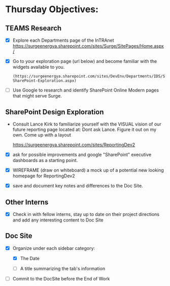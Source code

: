 # Thursday Objectives:



## TEAMS Research



- [x] Explore each Departments page of the InTRAnet https://surgeenergya.sharepoint.com/sites/Surge/SitePages/Home.aspx/



- [x] Go to your exploration page (url below) and become familiar with the widgets available to you.

      (https://surgeenergya.sharepoint.com/sites/DevEnv/Departments/IDS/SitePages/David's-SharePoint-Exploration.aspx)



- [ ] Use Google to research and identify SharePoint Online Modern pages that might serve Surge.



## SharePoint Design Exploration



- Consult Lance Kirk to familiarize yourself with the VISUAL vision of our future reporting page located at: Dont ask Lance. Figure it out on my own. Come up with a layout

  https://surgeenergya.sharepoint.com/sites/ReportingDev2



- [x] ask for possible improvements and google "SharePoint" executive dashboards as a starting point.

- [x] WIREFRAME (draw on whiteboard) a mock up of a potential new looking homepage for ReportingDev2

- [x] save and document key notes and differences to the Doc Site.



## Other Interns



- [x] Check in with fellow interns, stay up to date on their project directions and add any interesting content to Doc Site



## Doc Site



- [x] Organize under each sidebar category:

  - [x] The Date

  - [ ] A title summarizing the tab's information

- [ ] Commit to the DocSite before the End of Work

